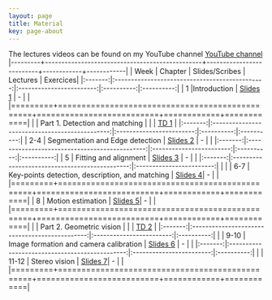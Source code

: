 ```yaml
---
layout: page
title: Material
key: page-about
---
```

 
The lectures videos can be found on my YouTube channel [YouTube channel](https://www.youtube.com/playlist?list=PLJtarp32QM7-3l4iUDAE-scRTot3-Spa9)
|---------+------------------------------------------------+--------------------------+------------+------------|
| Week    |          Chapter                               | Slides/Scribes           | Lectures   |  Exercices|
|:-------:|:----------------------------------------------:|:------------------------:|:----------:|:----------:|
|   1     |Introduction                                    | [Slides 1](slides#intro) |     -      |            |
|=========+================================================+==========================+============+============|
|         | Part 1. Detection and matching                 |                          |            | [TD 1](td/TD1.pdf)   |
|:-------:|:----------------------------------------------:|:------------------------:|:----------:|:----------:|
|  2-4    | Segmentation and Edge detection                 | [Slides 2](slides#segm)  |      -     |            |
|:-------:|:----------------------------------------------:|:------------------------:|:----------:|:----------:|
|  5      | Fitting and alignment                           | [Slides 3](slides#fit)   |      -     |            |
|:-------:|:----------------------------------------------:|:------------------------:|            |            |
|  6-7    | Key-points detection, description, and matching | [Slides 4](slides#keypts)|      -     |            |
|=========+================================================+==========================+============+============|
|  8      | Motion estimation                              | [Slides 5](slides#motion)|      -     |            |
|=========+================================================+==========================+============+============|
|         | Part 2. Geometric vision                       |                          |            | [TD 2](td/TD2.pdf)    |
|:-------:|:----------------------------------------------:|:------------------------:|:----------:|            |
|  9-10   | Image formation and camera calibration                    | [Slides 6](slides#form)  |      -     |            |
|:-------:|:----------------------------------------------:|:------------------------:|:----------:|            |
| 11-12   | Stereo vision                                   | [Slides 7](slides#stereo)|      -     |            |
|=========+================================================+==========================+============+============|
